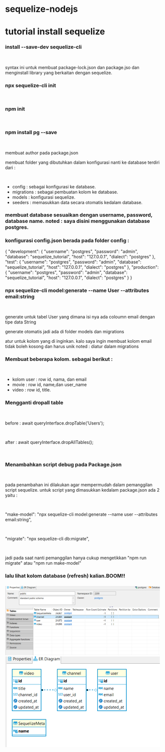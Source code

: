 # sequelize-nodejs

<h1> tutorial install sequelize </h1>
<h3>install --save-dev sequelize-cli</h3><br>
<p>syntax ini untuk membuat package-lock.json dan package.jso dan menginstall library yang berkaitan dengan sequelize. </p>
<h3>npx sequelize-cli init</h3><br>
<h3>npm init</h3><br>
<h3>npm install pg --save</h3><br>
<p>membuat author pada package.json</p>
<p>membuat folder yang dibutuhkan dalam konfigurasi nanti ke database terdiri dari : </p><br>
<ul>
    <li>config : sebagai konfigurasi ke database.</li>
    <li>migrations : sebagai pembuatan kolom ke database.</li>
    <li>models : konfigurasi sequelize.</li>
    <li>seeders : memasukkan data secara otomatis kedalam database.</li>
</ul>
<h3>membuat database sesuaikan dengan username, password, database name. noted : saya disini menggunakan database postgres.
<h3>konfigurasi config.json berada pada folder config : </h3>
{
  "development": {
    "username": "postgres",
    "password": "admin",
    "database": "sequelize_tutorial",
    "host": "127.0.0.1",
    "dialect": "postgres"
  },
  "test": { 
    "username": "postgres",
    "password": "admin",
    "database": "sequelize_tutorial",
    "host": "127.0.0.1",
    "dialect": "postgres"
  },
  "production": {
    "username": "postgres",
    "password": "admin",
    "database": "sequelize_tutorial",
    "host": "127.0.0.1",
    "dialect": "postgres"
  }
}
<h3>npx sequelize-cli model:generate --name User --attributes email:string</h3><br>
<p>generate untuk tabel User yang dimana isi nya ada coloumn email dengan tipe data String</p>
<p>generate otomatis jadi ada di folder models dan migrations</p>
<p>atur untuk kolom yang di inginkan. kalo saya ingin membuat kolom email tidak boleh kosong dan harus unik noted : diatur dalam migrations</p>
<h3>Membuat beberapa kolom. sebagai berikut : </h3><br>
<ul>
    <li>kolom user : row id, nama, dan email </li>
    <li>movie : row id, name,dan user_name </li>
    <li>video : row id, title.</li>
</ul>
<h3>Mengganti dropall table</h3><br>
<p>before : await queryInterface.dropTable('Users');</p> <br>
<p>after : await queryInterface.dropAllTables();</p><br>
<h3>Menambahkan script debug pada Package.json </h3><br>
<p>pada penambahan ini dilakukan agar mempermudah dalam pemanggilan script sequelize. untuk script yang dimasukkan kedalam package.json ada 2 yaitu :</p>
<br><p>"make-model": "npx sequelize-cli model:generate --name user --attributes email:string",</p>
<br><p>"migrate": "npx sequelize-cli db:migrate",</p>
<br><p>jadi pada saat nanti pemanggilan hanya cukup mengetikkan "npm run migrate" atau "npm run make-model"</p>
<h3>lalu lihat kolom database (refresh) kalian.BOOM!!<h3>
<img src="img/database-1.PNG" ><br>
<img src="img/database-2.PNG"><br>







